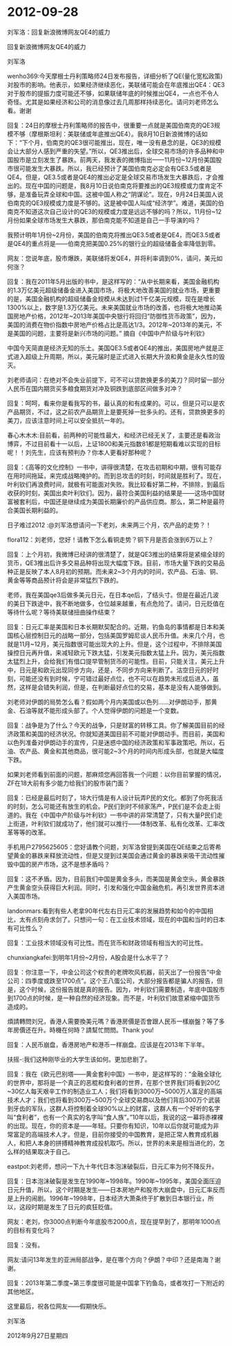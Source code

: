 # 2012-09-28

刘军洛：回复新浪微博网友QE4的威力

回复新浪微博网友QE4的威力

刘军洛

wenho369:今天摩根士丹利策略师24日发布报告，详细分析了QE(量化宽松政策)对股市的影响。他表示，如果经济继续恶化，美联储可能会在年底推出QE4：QE3对于股市的提振力度可能还不够，如果联储年底的时候推出QE4，一点也不令人奇怪。尤其是如果经济和公司的消息像过去几周那样持续恶化。请问刘老师怎么看。谢谢

回复：24日的摩根士丹利策略师的报告中，很重要一点就是美国伯南克的QE3规模不够（摩根斯坦利：美联储或年底推出QE4）。我8月10日新浪微博的话如下：“下个月，伯南克的QE3很可能推出，现在，唯一没有悬念的是，QE3的规模会让大部分人感到严重的失望。”所以，QE3推出后，全球交易市场的许多品种和中国股市是立刻发生了暴跌。前两天，我发表的微博指出——11月份~12月份美国股市很可能发生大暴跌。所以，我已经预计了美国伯南克必定会有QE3.5或者是QE4。但是，QE3.5或者是QE4的推出必定是全球交易市场发生大暴跌后，才会推出的。现在中国的问题是，我8月10日说伯南克将要推出的QE3规模或力度肯定不够，是准备玩弄全球和中国。这被中国人称之“阴谋论”。现在，9月24日美国人说伯南克的QE3规模或力度是不够的。这是被中国人叫成“经济学”。难道，美国的伯南克不知道这次自己设计的QE3的规模或力度是远远不够的吗？所以，11月份~12月份如果全球市场发生大暴跌，那伯南克能不知道是自己一手导演的吗？

我预计明年1月份~2月份，美国的伯南克将推出QE3.5或者是QE4，而QE3.5或者是QE4的重点将是——伯南克把美国0.25%的银行业的超级储备金率降低到零。

网友：您说年底，股市爆跌，美联储将发QE4，并将利率调到0%，请问，美元如何涨？

回复：我在2011年5月出版的书中，是这样写的：“从中长期来看，美国金融机构的1.3万亿美元超级储备金进入美国市场，将极大地改善美国的就业市场，更重要的是，美国金融机构的超级储备金规模从未达到过1千亿美元规模，现在是增长1300%以上，数字是1.3万亿美元。未来美国就业市场的改善，也将极大地推动美国房地产价格，2012年~2013年美国中央银行将回归“防御性货币政策”，因为，美国的消费在物价指数中房地产价格占比是高达1/3。2012年~2013年的美元，不是美国的问题，主要将是新兴市场的问题。” 摘自《中国中产阶级与叶利钦》 

中国今天简直是经济无知的乐土。美国QE3.5或者QE4的推出，美国房地产就是正式进入超级上升周期，所以，美元届时是正式进入长期大升浪和黄金是永久性的毁灭。

刘老师请问：在绝对不会失业前提下，可不可以贷款换更多的美刀？同时留一部分人民币在国内期货买多粮食期货对冲及铜跌到底部区间做多对冲？

回复：呵呵，看来你是看我写的书，最认真的和有成果的。可以，但是只可以是农产品期货，不过，这之前农产品期货上是要死掉一批多头的。还有，贷款换更多的美刀，应该注意时间上可以安全抵抗一年的。

春心木木木:目前看，前两种的可能性最大，和经济已经无关了，主要还是看政治博弈，不过目前看十一以后，上证1800和美元指数81都是短期看难以实现的目标呢！！刘先生，应该有预判办？你本人更看好那种呢？

回复：《高等的文化控制》一书中，讲得很清楚，在攻击初期和中期，很有可能存在用时间拖延，来完成战略掩护的。而到总攻击的时刻，时间就是胜利了。现在，叶利钦们再浪费时间，就极有可能面对失败。我比较看好第二种，不排除，到最后收获的时刻，美国出卖叶利钦们。因为，最符合美国利益的结果是——这场中国财富被套利后，中国还是继续成为美国长期廉价的产品供应商。那么，第二种是最符合美国长期利益的。

日子难过2012 :@刘军洛想请问一下老刘，未来两三个月，农产品的走势？！

flora112：刘老师，您好！请教下怎么看铜走势？铜下月是否会涨到6万以上？

回复：上个月初，我微博已经讲的很清楚了，就是QE3推出的结果将是紧缩全球的货币，QE3推出后许多交易品种将出现大幅度下跌。目前，市场大量下跌的交易品种正是反映了本人8月初的预期。而未来2~3个月内的时间，农产品、石油、铜、黄金等等商品预计将会是非常猛烈下跌的。

老师，我在美国qe3后做多美元日元，在日本qe后，了结头寸。但是在最近几波的美日下跌途中，我不断地做多，仓位越来越重，有点危险了。请问，日元贬值在等待什么呢？等待美联储扭曲操作结束？

回复：日元汇率是美国和日本长期默契配合的。近期，钓鱼岛的事情都是日本和美国核心层控制日元的战略一部分，包括美国罗姆尼谈人民币升值。未来几个月，也就是11月~12月，美元指数很可能出现大的上升。但是，这个过程中，不排除美国操控日元再升值，来减轻欧元下跌太猛，引发美元指数太猛上升。因为，美元指数太猛烈上升，会给我们有借口提早管制货币的可能性。目前，只能关注，美元上升中，日元是和欧元出现同步方向，还是，不同步方向来判断了。沽空日元的好时刻，可能还没有到时候，宁可错过最好点位，也不可以在趋势未形成后进入，虽然，这样是会错失利润，但是，在判断最好点位的交易，基本是没有人能够做到。

刘老师对伊朗的局势怎么看？假如两个月内美国或以色列……对伊朗动手，那黄金、石油等就不能形成头部了。个人觉得伊朗的问题是一个变数。

回复：战争是为了什么？今天的战争，只是财富的转移工具。你了解美国目前的经济政策和美国的经济状况。你就知道美国目前不可能对伊朗动手。而目前，美国和以色列准备对伊朗动手的宣传，只是迷惑中国的经济政策和军事政策吧。所以，石油、农产品、黄金和其他商品，很可能2~3个月的时间内形成头部，也就是大幅度下跌。

如果刘老师看到前面的问题，那麻烦您再回答我一个问题：以你目前掌握的情况，ZF在18大前有多少能力给我们的股市装门面？

回复：已经是最后时刻了，18大行情是有人设计玩弄P民的文化。都到了你死我活的时刻，怎么可能还有放生的机会。P民们到时不倾家荡产，P民们是不会走上街道的。我在《中国中产阶级与叶利钦》一书中讲的非常清楚了，只有大量P民们走上街道，叶利钦们就成功了，他们就可以推行——体制改革、私有化改革、汇率改革等等的改革。

手机用户2795625605：您好请教个问题，刘军洛曾提到美国在QE结束之后寄希望黄金的暴跌来释放流动性，但是又提到过美国会通过黄金的暴跌来吸干流动性摧毁中国的房产市场，这不是想矛盾吗？

回复：这不矛盾。因为，目前我们中国是黄金多头，而美国是黄金空头，黄金暴跌产生黄金空头获得巨大利润。同时，引发和强化中国金融危机，再引发世界资本进入美国市场。

landonmars:看到有些人老拿90年代左右日元汇率的发展趋势和如今的中国相比，太有点刻舟求剑了。只想问一句：在工业技术领域，现在的中国和当时的日本有可比性么？

回复：工业技术领域没有可比性。而在货币和财政领域有相当大的可比性。

chunxiangkafei:到明年1月份~2月份，A股会是什么水平了？

回复：你注意一下，中金公司这个权贵的老牌吹风机器，前天出了一份报告“中金公司：四季度或跌至1700点”。这个王八蛋公司，大部分报告都是骗人的报告，但是，这个时候，这份报告就是真的报告。因为，叶利钦们需要制造，年底中国股市到1700点的时候，是一种自然的经济现象。而不是，叶利钦们故意紧缩中国货币造成的。

煩請轉問刘兄，香港人需要換美元嗎？香港房價是否會跟人民币一樣崩盤？等了多年房價还在升。時機在何時？請幫忙問問。Thank you!

回复：人民币崩盘，香港房地产和港币一样崩盘。应该是在2013年下半年。

扶摇-:我们这种刚毕业的大学生该如何。更加悲剧了。

回复：我在《欧元巴别塔——黄金套利中国》一书中，是这样写的：“金融全球化的世界中，那将是一个真正的恶棍和食利者的世界，在那个世界我们将看到20亿~30亿人每天艰辛工作的制造业工人；我们将看到3000万~5000万人富足的高端技术人才；我们也将看到300万~500万个全球交易商以及他们背后300万个武装到牙齿的军队，这群人将控制着全球90%以上的财富，这群人有一个好听的名字叫“食利者”，也有一个真实的名字叫“食人族”。”10年以后，我说的这一幕将赤裸裸的出现。现在，你的资本是——年轻。只要你有知识，10年以后你就可能成为非常富足的高端技术人才。但是，目前你接受的中国教育，是把正常人教育成机器人，和把人本身的拼搏精神教育成投机取巧。所以，世界的未来是相当进化的，怎么样的结果取决于自己。

eastpot:刘老师，想问一下九十年代日本泡沫破裂后，日元汇率为何不降反升。

回复：日本泡沫破裂是发生在1990年~1998年。1990年~1995年，美国全面压迫日元升值，所以，这个时期是发生——日本房地产和股市大崩盘中，日元汇率反而是上升的闹剧。1996年~1998年，日本经济大萧条终于扩散到日本银行业，所以，这段时期是发生了日元的疯狂贬值。

网友：老刘，你3000点判断今年底股市2000点，现在提早到了，那明年1000点的目标有变化吗？

回复：没有。

网友:请问13年发生的亚洲局部战争，是在哪个方向？伊朗？中印？还是南海？谢谢。

回复：2013年第二季度~第三季度很可能是中国拿下钓鱼岛，或者攻打一下附近的其他地区。

这里最后，祝各位网友——假期快乐。

刘军洛

2012年9月27日星期四
